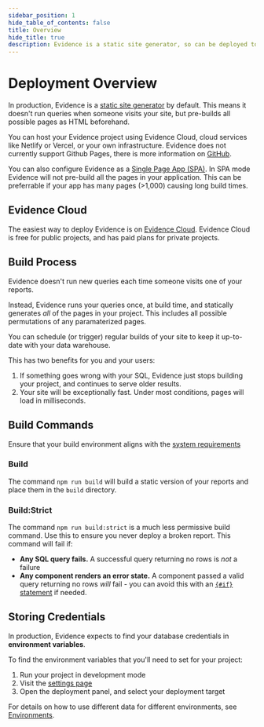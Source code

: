 ```yaml
---
sidebar_position: 1
hide_table_of_contents: false
title: Overview
hide_title: true
description: Evidence is a static site generator, so can be deployed to any static site host. The easiest way to deploy Evidence is on Evidence Cloud.
---
```


# Deployment Overview

In production, Evidence is a [static site generator](https://www.netlify.com/blog/2020/04/14/what-is-a-static-site-generator-and-3-ways-to-find-the-best-one/) by default. This means it doesn't run queries when someone visits your site, but pre-builds all possible pages as HTML beforehand.

You can host your Evidence project using Evidence Cloud, cloud services like Netlify or Vercel, or your own infrastructure. Evidence does not currently support Github Pages, there is more information on [GitHub](https://github.com/evidence-dev/evidence/issues/603).

You can also configure Evidence as a [Single Page App (SPA)](/deployment/rendering-modes). In SPA mode Evidence will not pre-build all the pages in your application. This can be preferrable if your app has many pages (>1,000) causing long build times.

## Evidence Cloud

The easiest way to deploy Evidence is on [Evidence Cloud](/deployment/evidence-cloud). Evidence Cloud is free for public projects, and has paid plans for private projects.

## Build Process

Evidence doesn't run new queries each time someone visits one of your reports.

Instead, Evidence runs your queries once, at build time, and statically generates _all_ of the pages in your project. This includes all possible permutations of any paramaterized pages.

You can schedule (or trigger) regular builds of your site to keep it up-to-date with your data warehouse.

This has two benefits for you and your users:

1. If something goes wrong with your SQL, Evidence just stops building your project, and continues to serve older results.
2. Your site will be exceptionally fast. Under most conditions, pages will load in milliseconds.

## Build Commands

<Alert status=warning>

Ensure that your build environment aligns with the [system requirements](/guides/system-requirements)

</Alert>

### Build

The command `npm run build` will build a static version of your reports and place them in the `build` directory.

### Build:Strict

The command `npm run build:strict` is a much less permissive build command. Use this to ensure you never deploy a broken report.
This command will fail if:

- **Any SQL query fails.** A successful query returning no rows is _not_ a failure
- **Any component renders an error state.** A component passed a valid query returning no rows _will_ fail - you can avoid this with an [`{#if}` statement](/core-concepts/if-else) if needed.

## Storing Credentials

In production, Evidence expects to find your database credentials in **environment variables**.

To find the environment variables that you'll need to set for your project:

1. Run your project in development mode
1. Visit the [settings page](http://localhost:3000/settings)
1. Open the deployment panel, and select your deployment target

<Alert status=info>

For details on how to use different data for different environments, see [Environments](/deployment/environments).

</Alert>
